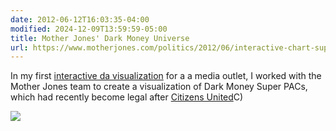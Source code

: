 ```yaml
---
date: 2012-06-12T16:03:35-04:00
modified: 2024-12-09T13:59:59-05:00
title: Mother Jones' Dark Money Universe
url: https://www.motherjones.com/politics/2012/06/interactive-chart-super-pac-election-money/
---
```


In my first [interactive da visualization](https://www.motherjones.com/politics/2012/06/interactive-chart-super-pac-election-money/) for a a media outlet, I worked with the Mother Jones team to create a visualization of Dark Money Super PACs, which had recently become legal after [Citizens United](https://en.wikipedia.org/wiki/Citizens_United_v._FEC)C)

![](http://res.cloudinary.com/ejf/image/upload/v1727742711/Screenshot_2024-09-30_at_8.31.38_PM.png)
